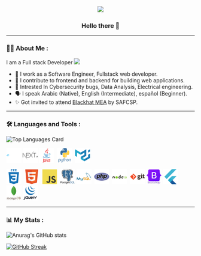 <div id="header" align="center">
  <img src="https://i.pinimg.com/originals/67/fc/cd/67fccd215854dffa6a9d289870479a01.gif" width="300"/><br>
</div>

<h3 align="center">Hello there 👋</h3>

---

### :man_technologist: About Me :

I am a Full stack Developer <img src="https://media.giphy.com/media/WUlplcMpOCEmTGBtBW/giphy.gif" width="30">
- 📌 I work as a Software Engineer, Fullstack web developer.
- :seedling: I contribute to frontend and backend for building web applications.
- :telescope: Intrested In Cybersecurity bugs, Data Analysis, Electrical engineering.
- 🗣 I speak Arabic (Native), English (Intermediate), español (Beginner).
- ✨ Got invited to attend <a href="https://blackhatmea.com/">Blackhat MEA</a> by SAFCSP.
---

### :hammer_and_wrench: Languages and Tools :

![Top Languages Card](https://github-readme-stats.vercel.app/api/top-langs/?username=almajor&theme=highcontrast&hide_border=true&border_radius=16&title_color=FA8B00&text_bold=false)

<div>
      <img src="https://github.com/devicons/devicon/blob/master/icons/tailwindcss/tailwindcss-original-wordmark.svg" title="tailwind" alt="tailwind" width="40" height="40"/>
    <img src="https://github.com/devicons/devicon/blob/master/icons/nextjs/nextjs-original-wordmark.svg" title="Nextjs" alt="Nextjs" width="40" height="40"/>
  <img src="https://github.com/devicons/devicon/blob/master/icons/java/java-original-wordmark.svg" title="Java" alt="Java" width="40" height="40"/>&nbsp;
      <img src="https://github.com/devicons/devicon/blob/master/icons/python/python-original-wordmark.svg" title="Python"  alt="Python" width="40" height="40"/>&nbsp;
  <img src="https://github.com/devicons/devicon/blob/master/icons/materialui/materialui-original.svg" title="Material UI" alt="Material UI" width="40" height="40"/>&nbsp;

  <img src="https://github.com/devicons/devicon/blob/master/icons/css3/css3-plain-wordmark.svg"  title="CSS3" alt="CSS" width="40" height="40"/>&nbsp;
  <img src="https://github.com/devicons/devicon/blob/master/icons/html5/html5-original.svg" title="HTML5" alt="HTML" width="40" height="40"/>&nbsp;
  <img src="https://github.com/devicons/devicon/blob/master/icons/javascript/javascript-original.svg" title="JavaScript" alt="JavaScript" width="40" height="40"/>&nbsp;
   <img src="https://github.com/devicons/devicon/blob/master/icons/postgresql/postgresql-original-wordmark.svg" title="PostgreSQL" alt="PostgreSQL" width="40" height="40"/>
  <img src="https://github.com/devicons/devicon/blob/master/icons/mysql/mysql-original-wordmark.svg" title="MySQL"  alt="MySQL" width="40" height="40"/>&nbsp;
  <img src="https://github.com/devicons/devicon/blob/master/icons/php/php-original.svg" title="PHP" alt="PHP" width="40" height="40"/>&nbsp;
  <img src="https://github.com/devicons/devicon/blob/master/icons/nodejs/nodejs-original-wordmark.svg" title="NodeJS" alt="NodeJS" width="40" height="40"/>&nbsp;
  <img src="https://github.com/devicons/devicon/blob/master/icons/git/git-original-wordmark.svg" title="Git" alt="Git" width="40" height="40"/>
    <img src="https://github.com/devicons/devicon/blob/master/icons/bootstrap/bootstrap-original-wordmark.svg" title="Bootstrap" alt="Bootstrap" width="40" height="40"/>
    <img src="https://github.com/devicons/devicon/blob/master/icons/flutter/flutter-original.svg" title="Flutter" alt="Flutter" width="40" height="40"/>&nbsp;
  <img src="https://github.com/devicons/devicon/blob/master/icons/mongodb/mongodb-original-wordmark.svg" title="MongoDB" alt="MongoDB" width="40" height="40"/>
  <img src="https://github.com/devicons/devicon/blob/master/icons/jquery/jquery-original-wordmark.svg" title="Jquery" alt="Jquery" width="40" height="40"/>
</div>

---

### 📊 My Stats :

![Anurag's GitHub stats](https://github-readme-stats.vercel.app/api?username=almajor&show_icons=true&theme=highcontrast&hide_border=true&border_radius=16&title_color=FA8B00&text_bold=false&icon_color=9F9F9E)

[![GitHub Streak](https://github-readme-streak-stats.herokuapp.com?user=almajor&theme=highcontrast&hide_border=true&border_radius=16)](https://git.io/streak-stats)
